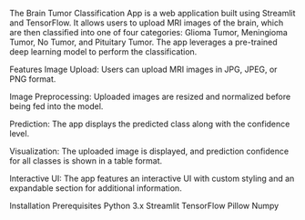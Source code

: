 
The Brain Tumor Classification App is a web application built using Streamlit and TensorFlow. It allows users to upload MRI images of the brain, which are then classified into one of four categories: Glioma Tumor, Meningioma Tumor, No Tumor, and Pituitary Tumor. The app leverages a pre-trained deep learning model to perform the classification.



Features
Image Upload: Users can upload MRI images in JPG, JPEG, or PNG format.

Image Preprocessing: Uploaded images are resized and normalized before being fed into the model.

Prediction: The app displays the predicted class along with the confidence level.

Visualization: The uploaded image is displayed, and prediction confidence for all classes is shown in a table format.

Interactive UI: The app features an interactive UI with custom styling and an expandable section for additional information.


Installation
Prerequisites
Python 3.x
Streamlit
TensorFlow
Pillow
Numpy
